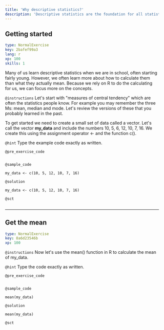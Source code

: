 ```yaml
---
title: 'Why descriptive statistics?'
description: 'Descriptive statistics are the foundation for all statistical analysis, no matter how complex. '
---
```


## Getting started

```yaml
type: NormalExercise
key: 2bafef99a3
lang: r
xp: 100
skills: 1
```

Many of us learn descriptive statistics when we are in school, often starting fairly young. However, we often learn more about how to calculate them than what they actually mean.  Because we rely on R to do the  calculating for us, we can focus more on the concepts. 

`@instructions`
Let's start with "measures of central tendency" which are often the statistics people know.  For example you may remember the three Ms: mean, median and mode.  Let's review the versions of these that you probably learned in the past.   

To get started we need to create a small set of data called a vector.  Let's call the vector **my_data**  and include the numbers  10, 5, 6, 12, 10, 7, 16.  We create this using the assignment operator <- and the function c().

`@hint`
Type the example code exactly as written.

`@pre_exercise_code`
```{r}

```

`@sample_code`
```{r}
my_data <- c(10, 5, 12, 10, 7, 16)
```

`@solution`
```{r}
my_data <- c(10, 5, 12, 10, 7, 16)
```

`@sct`
```{r}

```

---

## Get the mean

```yaml
type: NormalExercise
key: 8a6d23546b
xp: 100
```



`@instructions`
Now let's use the mean() function in R to calculate the mean of my_data.

`@hint`
Type the code exactly as written.

`@pre_exercise_code`
```{r}

```

`@sample_code`
```{r}
mean(my_data)
```

`@solution`
```{r}
mean(my_data)
```

`@sct`
```{r}

```
